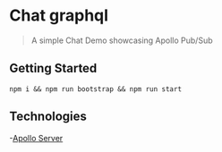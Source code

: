 # Chat graphql
> A simple Chat Demo showcasing Apollo Pub/Sub

## Getting Started
`npm i && npm run bootstrap && npm run start`

## Technologies
-[Apollo Server](https:/apollo.io)
